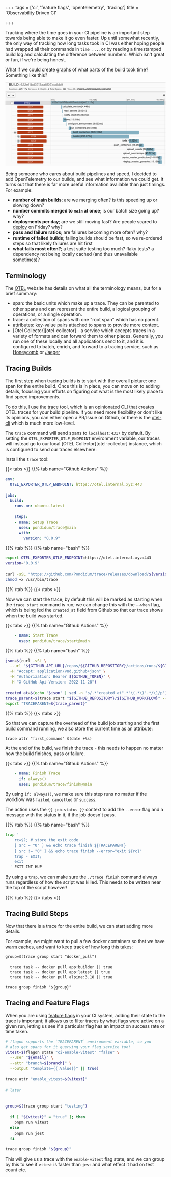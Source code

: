 +++
tags = ['ci', 'feature flags', 'opentelemetry', 'tracing']
title = 'Observability Driven CI'

+++

Tracking where the time goes in your CI pipeline is an important step towards being able to make it go even faster.  Up until somewhat recently, the only way of tracking how long tasks took in CI was either hoping people had wrapped all their commands in `time ...`, or by reading a timestamped build log and calculating the difference between numbers.  Which isn't great or fun, if we're being honest.

What if we could create graphs of what parts of the build took time?  Something like this?

![a graph of a single build showing each task as a horizontal box denoting start and durations](trace-build.png)

Being someone who cares about build pipelines and speed, I decided to add OpenTelemetry to our builds, and see what information we could get.  It turns out that there is far more useful information available than just timings.  For example:

- **number of main builds**; are we merging often? is this speeding up or slowing down?
- **number commits merged to `main` at once**; is our batch size going up? why?
- **deployments per day**; are we still moving fast?  Are people scared to [deploy][deploy-not-release] on Friday?  why?
- **pass and failure ratios**; are failures becoming more often? why?
- **runtime of failed builds**; failing builds should be fast, so we re-ordered steps so that likely failures are hit first
- **what fails most often?**; a test suite testing too much? flaky tests?  a dependency not being locally cached (and thus unavailable sometimes)?

## Terminology

The [OTEL][otel-glossary] website has details on what all the terminology means, but for a brief summary:

- span: the basic units which make up a trace.  They can be parented to other spans and can represent the entire build, a logical grouping of operations, or a single operation.
- trace: a collection of spans with one "root span" which has no parent.
- attributes: key-value pairs attached to spans to provide more context.
- [Otel Collector][otel-collector] - a service which accepts traces in a variety of formats and can forward them to other places.  Generally, you run one of these locally and all applications send to it, and it is configured to batch, enrich, and forward to a tracing service, such as [Honeycomb] or [Jaeger]

## Tracing Builds

The first step when tracing builds is to start with the overall picture: one span for the entire build.  Once this is in place, you can move on to adding details, focusing your efforts on figuring out what is the most likely place to find speed improvements.

To do this, I use the [trace] tool, which is an opinionated CLI that creates OTEL traces for your build pipeline.  If you need more flexibility or don't like its opinions, you can either open a PR/Issue on Github, or there is the [otel-cli] which is much more low-level.

The `trace` command will send spans to `localhost:4317` by default.  By setting the `OTEL_EXPORTER_OTLP_ENDPOINT` environment variable, our traces will instead go to our local [OTEL Collector][otel-collector] instance, which is configured to send our traces elsewhere:


Install the `trace` tool:

{{< tabs >}}
{{% tab name="Github Actions" %}}
```yaml
env:
  OTEL_EXPORTER_OTLP_ENDPOINT: https://otel.internal.xyz:443

jobs:
  build:
    runs-on: ubuntu-latest

    steps:
    - name: Setup Trace
      uses: pondidum/trace@main
      with:
        version: "0.0.9"
```
{{% /tab %}}
{{% tab name="bash" %}}
```bash
export OTEL_EXPORTER_OTLP_ENDPOINT=https://otel.internal.xyz:443
version="0.0.9"

curl -sSL "https://github.com/Pondidum/trace/releases/download/${version}/trace" -o /usr/bin/trace
chmod +x /usr/bin/trace
```
{{% /tab %}}
{{< /tabs >}}


Now we can start the trace; by default this will be marked as starting when the `trace start` command is run; we can change this with the `--when` flag, which is being fed the `created_at` field from Github so that our trace shows when the build was started.

{{< tabs >}}
{{% tab name="Github Actions" %}}
```yaml
    - name: Start Trace
      uses: pondidum/trace/start@main
```
{{% /tab %}}
{{% tab name="bash" %}}
```bash
json=$(curl -sSL \
  --url "${GITHUB_API_URL}/repos/${GITHUB_REPOSITORY}/actions/runs/${GITHUB_RUN_ID}/attempts/${GITHUB_RUN_ATTEMPT}" \
  -H "Accept: application/vnd.github+json" \
  -H "Authorization: Bearer ${GITHUB_TOKEN}" \
  -H "X-GitHub-Api-Version: 2022-11-28")

created_at=$(echo "$json" | sed -n 's/.*"created_at".*"\(.*\)".*/\1/p')
trace_parent=$(trace start "${GITHUB_REPOSITORY}/${GITHUB_WORKFLOW}" --when "${created_at}")
export "TRACEPARENT=${trace_parent}"
```
{{% /tab %}}
{{< /tabs >}}


So that we can capture the overhead of the build job starting and the first build command running, we also store the current time as an attribute:

```shell
trace attr "first_command" $(date +%s)
```

At the end of the build, we finish the trace - this needs to happen no matter how the build finishes, pass or failure.

{{< tabs >}}
{{% tab name="Github Actions" %}}
```yaml
    - name: Finish Trace
      if: always()
      uses: pondidum/trace/finish@main
```

By using `if: always()`, we make sure this step runs no matter if the workflow was `failed`, `cancelled` or `success`.

The action uses the `{{ job.status }}` context to add the `--error` flag and a message with the status in it, if the job doesn't pass.

{{% /tab %}}
{{% tab name="bash" %}}
```bash
trap '
    rc=$?; # store the exit code
    [ $rc = "0" ] && echo trace finish ${TRACEPARENT}
    [ $rc != "0" ] && echo trace finish --error="exit ${rc}"
    trap - EXIT;
    exit
  ' EXIT INT HUP
```

By using a `trap`, we can make sure the `./trace finish` command always runs regardless of how the script was killed.  This needs to be written near the top of the script however!

{{% /tab %}}
{{< /tabs >}}

## Tracing Build Steps

Now that there is a trace for the entire build, we can start adding more details.

For example, we might want to pull a few docker containers so that we have [warm caches][docker-cache], and want to keep track of how long this takes:

```shell
group=$(trace group start "docker_pull")

  trace task -- docker pull app:builder || true
  trace task -- docker pull app:latest || true
  trace task -- docker pull alpine:3.18 || true

trace group finish "${group}"
```

## Tracing and Feature Flags

When you are using [feature flags][feature-flags] in your CI system, adding their state to the trace is important; it allows us to filter traces by what flags were active on a given run, letting us see if a particular flag has an impact on success rate or time taken.

```bash
# flagon supports the `TRACEPARENT` environment variable, so you
# also get spans for it querying your flag service too!
vitest=$(flagon state "ci-enable-vitest" "false" \
  --user "${email}" \
  --attr "branch=${branch}" \
  --output "template={{.Value}}" || true)

trace attr "enable_vitest=${vitest}"

# later


group=$(trace group start "testing")

  if [ "${vitest}" = "true" ]; then
    pnpm run vitest
  else
    pnpm run jest
  fi

trace group finish "${group}"
```

This will give us a trace with the `enable-vitest` flag state, and we can group by this to see if `vitest` is faster than `jest` and what effect it had on test count etc.

[feature-flags]: /2023/01/16/feature-flags-ci/
[docker-cache]: /2020/05/14/docker-layer-sharing/
[deploy-not-release]: /2022/11/02/deploy-doesnt-mean-release/

[otel collector]: https://opentelemetry.io/docs/collector/
[otel-glossary]: https://opentelemetry.io/docs/concepts/glossary/

[trace]: https://github.com/Pondidum/Trace/
[otel-cli]: https://github.com/equinix-labs/otel-cli

[honeycomb]: https://honeycomb.io/
[jaeger]: https://www.jaegertracing.io/